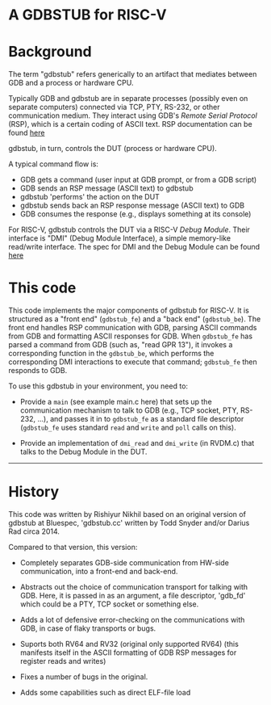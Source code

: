 # A GDBSTUB for RISC-V

Background
==========

The term "gdbstub" refers generically to an artifact that mediates
between GDB and a process or hardware CPU.

Typically GDB and gdbstub are in separate processes (possibly even on
separate computers) connected via TCP, PTY, RS-232, or other
communication medium.  They interact using GDB's _Remote Serial
Protocol_ (RSP), which is a certain coding of ASCII text.  RSP
documentation can be found
[here](https://sourceware.org/gdb/onlinedocs/gdb/Remote-Protocol.html)

gdbstub, in turn, controls the DUT (process or hardware CPU).

A typical command flow is:

- GDB gets a command (user input at GDB prompt, or from a GDB script)
- GDB sends an RSP message (ASCII text) to gdbstub
- gdbstub 'performs' the action on the DUT
- gdbstub sends back an RSP response message (ASCII text) to GDB
- GDB consumes the response (e.g., displays something at its console)

For RISC-V, gdbstub controls the DUT via a RISC-V _Debug Module_.
Their interface is "DMI" (Debug Module Interface), a simple
memory-like read/write interface. The spec for DMI and the Debug
Module can be found
[here](https://riscv.org/specifications/debug-specification/)

This code
=========

This code implements the major components of gdbstub for RISC-V.  It
is structured as a "front end" (`gdbstub_fe`) and a "back end"
(`gdbstub_be`).  The front end handles RSP communication with GDB,
parsing ASCII commands from GDB and formatting ASCII responses for
GDB.  When `gdbstub_fe` has parsed a command from GDB (such as, "read
GPR 13"), it invokes a corresponding function in the `gdbstub_be`,
which performs the corresponding DMI interactions to execute that
command; `gdbstub_fe` then responds to GDB.

To use this gdbstub in your environment, you need to:

- Provide a `main` (see example main.c here) that sets up the
    communication mechanism to talk to GDB (e.g., TCP socket, PTY,
    RS-232, ...), and passes it in to `gdbstub_fe` as a standard file
    descriptor (`gdbstub_fe` uses standard `read` and `write` and
    `poll` calls on this).

- Provide an implementation of `dmi_read` and `dmi_write` (in RVDM.c)
    that talks to the Debug Module in the DUT.

----------------------------------------------------------------
History
=======

This code was written by Rishiyur Nikhil based on an original version
of gdbstub at Bluespec, 'gdbstub.cc' written by Todd Snyder and/or
Darius Rad circa 2014.

Compared to that version, this version:

- Completely separates GDB-side communication from HW-side communication,
    into a front-end and back-end.

- Abstracts out the choice of communication transport for talking with GDB.
    Here, it is passed in as an argument, a file descriptor, 'gdb_fd'
    which could be a PTY, TCP socket or something else.

- Adds a lot of defensive error-checking on the communications
    with GDB, in case of flaky transports or bugs.

- Suports both RV64 and RV32 (original only supported RV64)
    (this manifests itself in the ASCII formatting of
     GDB RSP messages for register reads and writes)

- Fixes a number of bugs in the original.

- Adds some capabilities such as direct ELF-file load
